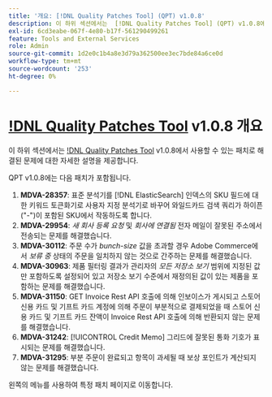```yaml
---
title: '개요: [!DNL Quality Patches Tool] (QPT) v1.0.8'
description: 이 하위 섹션에서는  [!DNL Quality Patches Tool] (QPT) v1.0.8에서 사용할 수 있는 패치로 해결된 문제에 대한 자세한 설명을 제공합니다.
exl-id: 6cd3eabe-067f-4e80-b17f-561290499261
feature: Tools and External Services
role: Admin
source-git-commit: 1d2e0c1b4a8e3d79a362500ee3ec7bde84a6ce0d
workflow-type: tm+mt
source-wordcount: '253'
ht-degree: 0%

---
```


# [!DNL Quality Patches Tool](QPT) v1.0.8 개요

이 하위 섹션에서는 [!DNL Quality Patches Tool](QPT) v1.0.8에서 사용할 수 있는 패치로 해결된 문제에 대한 자세한 설명을 제공합니다.

QPT v1.0.8에는 다음 패치가 포함됩니다.

1. **MDVA-28357**: 표준 분석기를 [!DNL ElasticSearch] 인덱스의 SKU 필드에 대한 키워드 토큰화기로 사용자 지정 분석기로 바꾸어 와일드카드 검색 쿼리가 하이픈(&quot;-&quot;)이 포함된 SKU에서 작동하도록 합니다.
1. **MDVA-29954**: *새 회사 등록 요청* 및 *회사에 연결됨* 전자 메일이 잘못된 주소에서 전송되는 문제를 해결했습니다.
1. **MDVA-30112**: 주문 수가 *bunch-size* 값을 초과할 경우 Adobe Commerce에서 *보류 중* 상태의 주문을 일치하지 않는 것으로 간주하는 문제를 해결했습니다.
1. **MDVA-30963**: 제품 필터링 결과가 관리자의 *모든 저장소 보기* 범위에 지정된 값만 포함하도록 설정되어 있고 저장소 보기 수준에서 재정의된 값이 있는 제품을 포함하는 문제를 해결했습니다.
1. **MDVA-31150**: GET Invoice Rest API 호출에 의해 인보이스가 게시되고 스토어 신용 카드 및 기프트 카드 계정에 의해 주문이 부분적으로 결제되었을 때 스토어 신용 카드 및 기프트 카드 잔액이 Invoice Rest API 호출에 의해 반환되지 않는 문제를 해결했습니다.
1. **MDVA-31242**: [!UICONTROL Credit Memo] 그리드에 잘못된 통화 기호가 표시되는 문제를 해결했습니다.
1. **MDVA-31295**: 부분 주문이 완료되고 항목이 과세될 때 보상 포인트가 계산되지 않는 문제를 해결했습니다.

왼쪽의 메뉴를 사용하여 특정 패치 페이지로 이동합니다.
